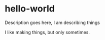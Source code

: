 # hello-world
Description goes here, I am describing things

I like making things, but only sometimes.
